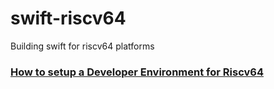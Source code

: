 # swift-riscv64

Building swift for riscv64 platforms

### [How to setup a Developer Environment for Riscv64](/docs/riscv64-dev-env/Building%20a%20Developer%20Environment%20for%20Riscv64.md)

